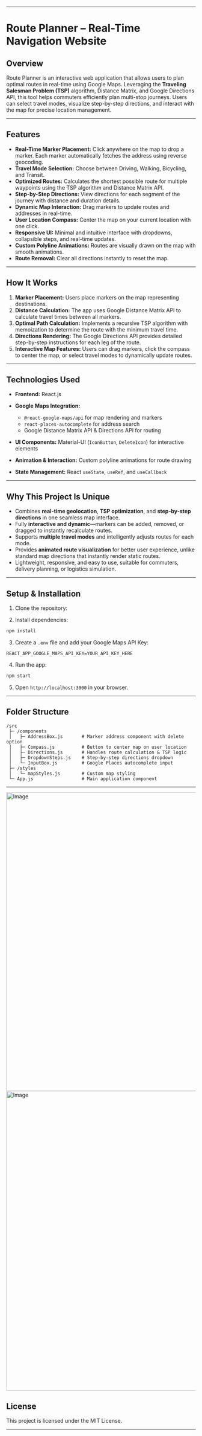 
---

# Route Planner – Real-Time Navigation Website


## **Overview**

Route Planner is an interactive web application that allows users to plan optimal routes in real-time using Google Maps. Leveraging the **Traveling Salesman Problem (TSP)** algorithm, Distance Matrix, and Google Directions API, this tool helps commuters efficiently plan multi-stop journeys. Users can select travel modes, visualize step-by-step directions, and interact with the map for precise location management.

---

## **Features**

* **Real-Time Marker Placement:** Click anywhere on the map to drop a marker. Each marker automatically fetches the address using reverse geocoding.
* **Travel Mode Selection:** Choose between Driving, Walking, Bicycling, and Transit.
* **Optimized Routes:** Calculates the shortest possible route for multiple waypoints using the TSP algorithm and Distance Matrix API.
* **Step-by-Step Directions:** View directions for each segment of the journey with distance and duration details.
* **Dynamic Map Interaction:** Drag markers to update routes and addresses in real-time.
* **User Location Compass:** Center the map on your current location with one click.
* **Responsive UI:** Minimal and intuitive interface with dropdowns, collapsible steps, and real-time updates.
* **Custom Polyline Animations:** Routes are visually drawn on the map with smooth animations.
* **Route Removal:** Clear all directions instantly to reset the map.

---

## **How It Works**

1. **Marker Placement:** Users place markers on the map representing destinations.
2. **Distance Calculation:** The app uses Google Distance Matrix API to calculate travel times between all markers.
3. **Optimal Path Calculation:** Implements a recursive TSP algorithm with memoization to determine the route with the minimum travel time.
4. **Directions Rendering:** The Google Directions API provides detailed step-by-step instructions for each leg of the route.
5. **Interactive Map Features:** Users can drag markers, click the compass to center the map, or select travel modes to dynamically update routes.

---

## **Technologies Used**

* **Frontend:** React.js
* **Google Maps Integration:**

  * `@react-google-maps/api` for map rendering and markers
  * `react-places-autocomplete` for address search
  * Google Distance Matrix API & Directions API for routing
* **UI Components:** Material-UI (`IconButton`, `DeleteIcon`) for interactive elements
* **Animation & Interaction:** Custom polyline animations for route drawing
* **State Management:** React `useState`, `useRef`, and `useCallback`

---

## **Why This Project Is Unique**

* Combines **real-time geolocation**, **TSP optimization**, and **step-by-step directions** in one seamless map interface.
* Fully **interactive and dynamic**—markers can be added, removed, or dragged to instantly recalculate routes.
* Supports **multiple travel modes** and intelligently adjusts routes for each mode.
* Provides **animated route visualization** for better user experience, unlike standard map directions that instantly render static routes.
* Lightweight, responsive, and easy to use, suitable for commuters, delivery planning, or logistics simulation.

---

## **Setup & Installation**

1. Clone the repository:

2. Install dependencies:

```bash
npm install
```

3. Create a `.env` file and add your Google Maps API Key:

```
REACT_APP_GOOGLE_MAPS_API_KEY=YOUR_API_KEY_HERE
```

4. Run the app:

```bash
npm start
```

5. Open `http://localhost:3000` in your browser.

---

## **Folder Structure**

```
/src
 ├─ /components
 │   ├─ AddressBox.js       # Marker address component with delete option
 │   ├─ Compass.js          # Button to center map on user location
 │   ├─ Directions.js       # Handles route calculation & TSP logic
 │   ├─ DropdownSteps.js    # Step-by-step directions dropdown
 │   └─ InputBox.js         # Google Places autocomplete input
 ├─ /styles
 │   └─ mapStyles.js        # Custom map styling
 └─ App.js                  # Main application component
```

---

<img width="1463" height="791" alt="Image" src="https://github.com/user-attachments/assets/e19ee3b1-db46-44c1-84f6-c134ecf476bf" />
<img width="1464" height="794" alt="Image" src="https://github.com/user-attachments/assets/0e0aa678-6f95-40d1-b3a1-1d244d2ffd9a" /> 

## **License**

This project is licensed under the MIT License.

---


